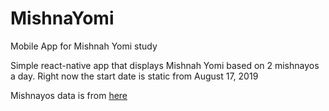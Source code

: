 # MishnaYomi
Mobile App for Mishnah Yomi study

Simple react-native app that displays Mishnah Yomi based on 2 mishnayos a day.
Right now the start date is static from August 17, 2019

Mishnayos data is from [here](https://docs.google.com/spreadsheets/d/11ITaH8qPFPIo1xvX13X0m7iCUfSgtLMIxP8A-Y39SuE/edit#gid=0)
